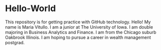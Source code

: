 # Hello-World
This repository is for getting practice with GitHub technology. 
Hello! My name is Maria Vitullo. I am a junior at The University of Iowa. I am double majoring in Business Analytics and Finance. I am from the Chicago suburb Oakbrook Illinois. I am hoping to pursue a career in wealth management postgrad. 
